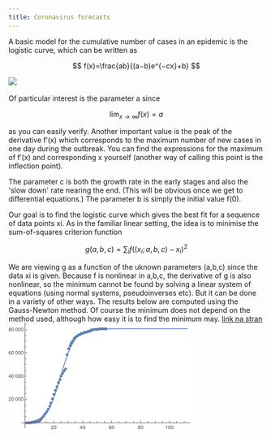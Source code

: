 ```yaml
---
title: Coronavirus forecasts
---
```


A basic model for the cumulative number of cases in an epidemic is the logistic curve, which can be written as

$$
f(x)=\frac{ab}{(a−b)e^{−cx}+b}
$$

![](slologplot.png)

Of particular interest is the parameter a since

$$
\lim_{x\to\infty}f(x)=a
$$

as you can easily verify. Another important value is the peak of the derivative f′(x) which corresponds to the maximum number of new cases in one day during the outbreak. You can find the expressions for the maximum of f′(x) and corresponding x yourself (another way of calling this point is the inflection point).

The parameter c is both the growth rate in the early stages and also the 'slow down' rate nearing the end. (This will be obvious once we get to differential equations.) The parameter b is simply the initial value f(0). 

Our goal is to find the logistic curve which gives the best fit for a sequence of data points xi. As in the familiar linear setting, the idea is to minimise the sum-of-squares criterion function

$$
g(a,b,c)=\sum_if((x_i;a,b,c)−x_i)^2
$$

We are viewing g as a function of the uknown parameters (a,b,c) since the data xi is given. Because f is nonlinear in a,b,c, the derivative of g is also nonlinear, so the minimum cannot be found by solving a linear system of equations (using normal systems, pseudoinverses etc). But it can be done in a variety of other ways. The results below are computed using the Gauss-Newton method. Of course the minimum does not depend on the method used, although how easy it is to find the minimum may.
[link na stran](test.md)
![podatki za kitajsko](corona_kitajska.png)
